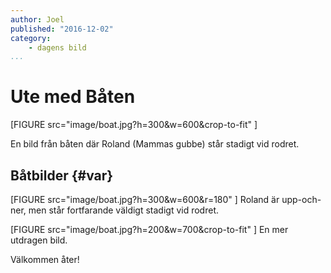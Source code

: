 ```yaml
---
author: Joel
published: "2016-12-02"
category:
    - dagens bild
...
```

Ute med Båten
==================================

[FIGURE src="image/boat.jpg?h=300&w=600&crop-to-fit" ]

En bild från båten där Roland (Mammas gubbe) står stadigt vid rodret.

<!--more-->



Båtbilder {#var}
-----------------------------------

[FIGURE src="image/boat.jpg?h=300&w=600&r=180" ]
Roland är upp-och-ner, men står fortfarande väldigt stadigt vid rodret.


[FIGURE src="image/boat.jpg?h=200&w=700&crop-to-fit" ]
En mer utdragen bild.

Välkommen åter!
